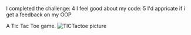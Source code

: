 I completed the challenge: 4
I feel good about my code: 5
I'd appricate if i get a feedback on my OOP

A Tic Tac Toe game.
![TICTactoe picture]("TICTactoe.png")



